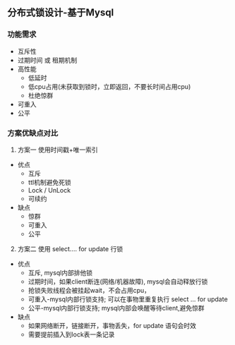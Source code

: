 ## 分布式锁设计-基于Mysql


### 功能需求
- 互斥性
- 过期时间 或 租期机制
- 高性能
  - 低延时
  - 低cpu占用(未获取到锁时，立即返回，不要长时间占用cpu)
  - 杜绝惊群
- 可重入
- 公平


### 方案优缺点对比
1. 方案一 使用时间戳+唯一索引
- 优点
  - 互斥
  - ttl机制避免死锁
  - Lock / UnLock
  - 可续约 
- 缺点
  - 惊群
  - 可重入
  - 公平 

2. 方案二 使用 select.... for update 行锁
- 优点
  - 互斥, mysql内部排他锁
  - 过期时间，如果client断连(网络/机器故障), mysql会自动释放行锁
  - 抢锁失败线程会被挂起wait，不会占用cpu，
  - 可重入-mysql内部行锁支持; 可以在事物里重复执行 select ... for update 
  - 公平-mysql内部行锁支持; mysql内部会唤醒等待client,避免惊群
- 缺点
  - 如果网络断开，链接断开，事物丢失，for update 语句会时效
  - 需要提前插入到lock表一条记录